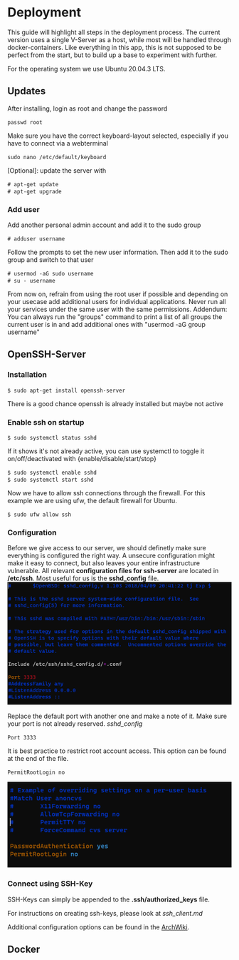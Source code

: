 # Deployment

This guide will highlight all steps in the deployment process.
The current version uses a single V-Server as a host, while most will be handled through docker-containers.
Like everything in this app, this is not supposed to be perfect from the start, but to build up a base to experiment with further.

For the operating system we use Ubuntu 20.04.3 LTS.

## Updates
After installing, login as root and change the password
```
passwd root
```
Make sure you have the correct keyboard-layout selected, especially if you have to connect via a webterminal
```
sudo nano /etc/default/keyboard
```
[Optional]: update the server with
```
# apt-get update
# apt-get upgrade
```


### Add user
Add another personal admin account and add it to the sudo group
```
# adduser username
```
Follow the prompts to set the new user information.
Then add it to the sudo group and switch to that user
```
# usermod -aG sudo username
# su - username
```
From now on, refrain from using the root user if possible and depending on your usecase add additional users for individual applications. Never run all your services under the same user with the same permissions.
Addendum: You can always run the "groups" command to print a list of all groups the current user is in and add additional ones with "usermod -aG group username"


## OpenSSH-Server


### Installation
```
$ sudo apt-get install openssh-server
```
There is a good chance openssh is already installed but maybe not active
### Enable ssh on startup
```
$ sudo systemctl status sshd
```
If it shows it's not already active, you can use systemctl to toggle it on/off/deactivated with {enable/disable/start/stop}
```
$ sudo systemctl enable sshd
$ sudo systemctl start sshd
```
Now we have to allow ssh connections through the firewall.
For this example we are using ufw, the default firewall for Ubuntu.
```
$ sudo ufw allow ssh
```
### Configuration
Before we give access to our server, we should definetly make sure everything is configured the right way. A unsecure configuration might make it easy to connect, but also leaves your entire infrastructure vulnerable.
All relevant **configuration files for ssh-server** are located in **/etc/ssh**. Most useful for us is the **sshd_config** file.
![sshdport]

Replace the default port with another one and make a note of it. Make sure your port is not already reserved.
*sshd_config*
```
Port 3333
```
It is best practice to restrict root account access. This option can be found at the end of the file.
```
PermitRootLogin no
```
![sshdrootlogin]


### Connect using SSH-Key
SSH-Keys can simply be appended to the **.ssh/authorized_keys** file.

For instructions on creating ssh-keys, please look at *ssh_client.md*

Additional configuration options can be found in the [ArchWiki][archwiki/openssh].

## Docker







[sshdport]:/deployment/screenshots/openssh_portconfiguration.png
[sshdrootlogin]:/deployment/screenshots/openssh_disablerootlogin.png
[archwiki/openssh]:https://wiki.archlinux.org/title/OpenSSH
[archwiki/docker]:https://wiki.archlinux.org/title/docker